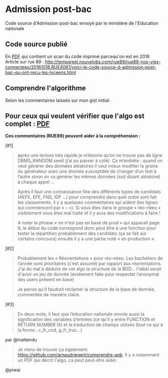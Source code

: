 # Admission post-bac

Code source d'Admission post-bac envoyé par le ministère de l'Education
nationale

Code source publié
---
En [PDF](http://api.rue89.nouvelobs.com/sites/news/files/assets/document/2016/10/algorithme.pdf) qui contient un scan du code imprimé parcequ'on est en 2016
Article sur rue 89 :  http://tempsreel.nouvelobs.com/rue89/rue89-nos-vies-connectees/20161018.RUE4061/voici-le-code-source-d-admission-post-bac-qu-ont-recu-les-lyceens.html


Comprendre l'algorithme
---
Selon les commentaires laissés sur mon gist initial:

Pour ceux qui veulent vérifier que l'algo est complet : [PDF ](http://api.rue89.nouvelobs.com/sites/news/files/assets/document/2016/10/algorithme.pdf)
----
**Ces commentaires (RUE89) peuvent aider à la compréhension :**

[#1]

> après une lecture très rapide je m’étonne qu’on ne trouve pas de ligne DBMS_RANDOM.seed (j’ai pu passer à coté). Ça m’embête : quand on veut générer des données aléatoires il vaut mieux modifier la graine du générateur avec une donnée susceptible de changer d’un test à l’autre sinon on va générer les mêmes données (soit disant aléatoire) à chaque appel ...
>
> Après il faut une connaissance fine des différents types de candidats (AEFE, EFE, FNS, IDF ...) pour comprendre dans quel ordre sont fait les classements, il y a quelques commentaires qui aident (les lignes qui commencent par « – »). Si vous êtes dans le groupe « réo-néeo » visiblement vous êtes mal traité et il y aura des modifications à faire !
>
> A noter la phrase « on n'est pas en base de prod » qui apparaît page 8, le début du code correspond donc peut être à une fonction pour tester la répartition probablement des candidats (ça se fait sur certains concours) ensuite il y a une partie noté « en production ».

[#2]

> Probablement les « Réorientations » pour réo-néeo. Les bacheliers de l’année sont prioritaires (c’est assumé) par rapport aux réorientations.
> J'ai du mal à déduire de cet algo la structure de la BDD... l'idéal serait d'avoir un jeu de donnée (évidement fake pour respecter l’anonymat des users présent en base)
>
> Je pense qu'il faudrait réclamer la structure de la base de donnée, commentée de manière claire.

[#3]

> En deux mots, il faut que l’éducation nationale envoie aussi la signification des variables d’entrées (ce qu’il y entre FUNCTION et RETURN NUMBER IS) et la traduction de champs utilisés (tout ce qui à la forme : c_fr_cod, g_fr_truc...)

par @inattendu

> Je viens de trouver ça également: https://github.com/arnaudriegert/comprendre-apb. Il y a notamment un PDF qui décrit l'algo, ca peut peut-être aider.

@piwai
